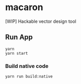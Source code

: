 # macaron

[WIP] Hackable vector design tool

## Run App

```
yarn
yarn start
```

### Build native code

```
yarn run build:native
```
